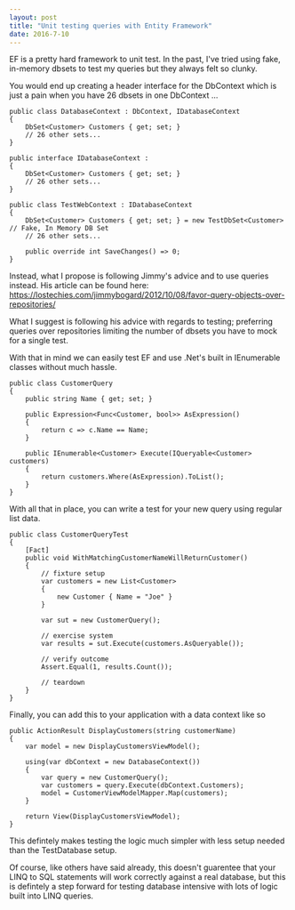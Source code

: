 ```yaml
---
layout: post
title: "Unit testing queries with Entity Framework"
date: 2016-7-10
---
```


EF is a pretty hard framework to unit test. In the past, I've tried using fake, in-memory dbsets to test my queries but they always felt so clunky. 

You would end up creating a header interface for the DbContext which is just a pain when you have 26 dbsets in one DbContext ...

```
public class DatabaseContext : DbContext, IDatabaseContext
{
	DbSet<Customer> Customers { get; set; }
	// 26 other sets...
}

public interface IDatabaseContext : 
{
	DbSet<Customer> Customers { get; set; }
	// 26 other sets...
}

public class TestWebContext : IDatabaseContext
{
	DbSet<Customer> Customers { get; set; } = new TestDbSet<Customer> // Fake, In Memory DB Set
	// 26 other sets...

	public override int SaveChanges() => 0;
}

```

Instead, what I propose is following Jimmy's advice and to use queries instead. His article can be found here: 
https://lostechies.com/jimmybogard/2012/10/08/favor-query-objects-over-repositories/

What I suggest is following his advice with regards to testing; preferring queries over repositories limiting the number of dbsets you have to mock for a single test. 

With that in mind we can easily test EF and use .Net's built in IEnumerable classes without much hassle. 

```
public class CustomerQuery
{
	public string Name { get; set; }

	public Expression<Func<Customer, bool>> AsExpression()
	{
		return c => c.Name == Name;
	}

	public IEnumerable<Customer> Execute(IQueryable<Customer> customers)
	{
		return customers.Where(AsExpression).ToList();
	}
}
```

With all that in place, you can write a test for your new query using regular list data. 

```
public class CustomerQueryTest
{
	[Fact]
	public void WithMatchingCustomerNameWillReturnCustomer()
	{
		// fixture setup 
		var customers = new List<Customer> 
		{
			new Customer { Name = "Joe" }
		}
		
		var sut = new CustomerQuery();

		// exercise system
		var results = sut.Execute(customers.AsQueryable());

		// verify outcome
		Assert.Equal(1, results.Count());

		// teardown
	}
}
```

Finally, you can add this to your application with a data context like so

```
public ActionResult DisplayCustomers(string customerName)
{
	var model = new DisplayCustomersViewModel();

	using(var dbContext = new DatabaseContext())
	{
		var query = new CustomerQuery();
		var customers = query.Execute(dbContext.Customers);
		model = CustomerViewModelMapper.Map(customers);
	}

	return View(DisplayCustomersViewModel);
}
```

This defintely makes testing the logic much simpler with less setup needed than the TestDatabase setup. 

Of course, like others have said already, this doesn't guarentee that your LINQ to SQL statements will work correctly against a real database, 
but this is defintely a step forward for testing database intensive with lots of logic built into LINQ queries. 

